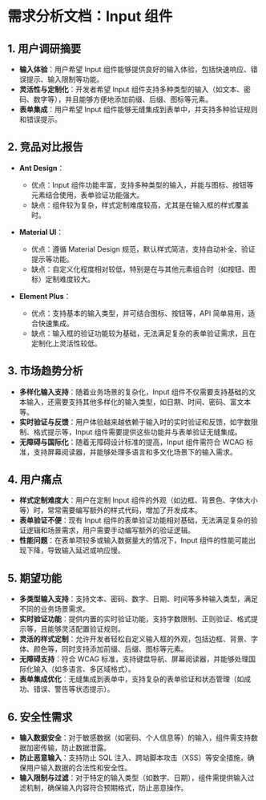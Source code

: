 # 需求分析文档：Input 组件

## 1. 用户调研摘要
- **输入体验**：用户希望 Input 组件能够提供良好的输入体验，包括快速响应、错误提示、输入限制等功能。
- **灵活性与定制化**：开发者希望 Input 组件支持多种类型的输入（如文本、密码、数字等），并且能够方便地添加前缀、后缀、图标等元素。
- **表单集成**：用户希望 Input 组件能够无缝集成到表单中，并支持多种验证规则和错误提示。

## 2. 竞品对比报告
- **Ant Design**：
  - 优点：Input 组件功能丰富，支持多种类型的输入，并能与图标、按钮等元素结合使用，表单验证功能强大。
  - 缺点：组件较为复杂，样式定制难度较高，尤其是在输入框的样式覆盖时。

- **Material UI**：
  - 优点：遵循 Material Design 规范，默认样式简洁，支持自动补全、验证提示等功能。
  - 缺点：自定义化程度相对较低，特别是在与其他元素组合时（如按钮、图标）定制难度较大。

- **Element Plus**：
  - 优点：支持基本的输入类型，并可结合图标、按钮等，API 简单易用，适合快速集成。
  - 缺点：输入框的验证功能较为基础，无法满足复杂的表单验证需求，且在定制化上灵活性较低。

## 3. 市场趋势分析
- **多样化输入支持**：随着业务场景的复杂化，Input 组件不仅需要支持基础的文本输入，还需要支持其他多样化的输入类型，如日期、时间、密码、富文本等。
- **实时验证与反馈**：用户体验越来越依赖于输入时的实时验证和反馈，如字数限制、格式提示等，Input 组件需要提供这些功能并与表单验证无缝集成。
- **无障碍与国际化**：随着无障碍设计标准的提高，Input 组件需符合 WCAG 标准，支持屏幕阅读器，并能够处理多语言和多文化场景下的输入需求。

## 4. 用户痛点
- **样式定制难度大**：用户在定制 Input 组件的外观（如边框、背景色、字体大小等）时，常常需要编写额外的样式代码，增加了开发成本。
- **表单验证不便**：现有 Input 组件的表单验证功能相对基础，无法满足复杂的验证逻辑和场景需求，用户需要手动编写额外的验证逻辑。
- **性能问题**：在表单项较多或输入数据量大的情况下，Input 组件的性能可能出现下降，导致输入延迟或响应慢。

## 5. 期望功能
- **多类型输入支持**：支持文本、密码、数字、日期、时间等多种输入类型，满足不同的业务场景需求。
- **实时验证功能**：提供内置的实时验证功能，支持字数限制、正则验证、格式提示等，且能够灵活配置验证规则。
- **灵活的样式定制**：允许开发者轻松自定义输入框的外观，包括边框、背景、字体、颜色等，同时支持添加前缀、后缀、图标等元素。
- **无障碍支持**：符合 WCAG 标准，支持键盘导航、屏幕阅读器，并能够处理国际化输入（如多语言、多区域格式）。
- **表单集成优化**：无缝集成到表单中，支持复杂的表单验证和状态管理（如成功、错误、警告等状态提示）。

## 6. 安全性需求
- **输入数据安全**：对于敏感数据（如密码、个人信息等）的输入，组件需支持数据加密传输，防止数据泄露。
- **防止恶意输入**：支持防止 SQL 注入、跨站脚本攻击（XSS）等安全措施，确保用户输入数据的合法性和安全性。
- **输入限制与过滤**：对于特定的输入类型（如数字、日期），组件需提供输入过滤机制，确保输入内容符合预期格式，防止恶意操作。
